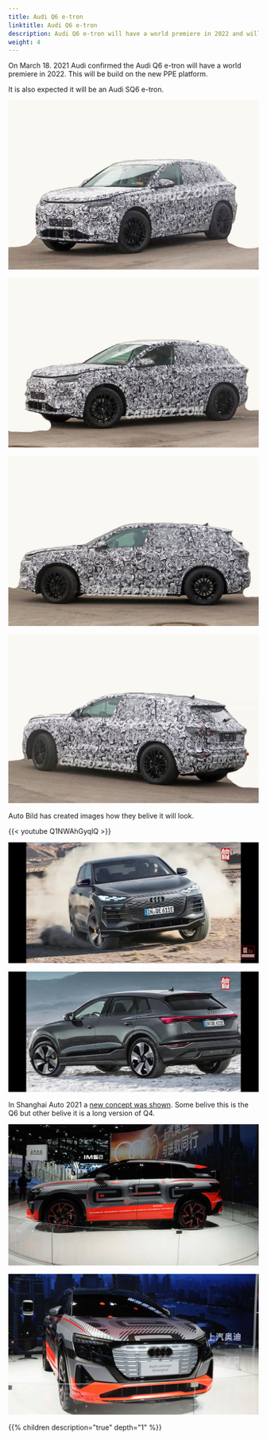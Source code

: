 ```yaml
---
title: Audi Q6 e-tron
linktitle: Audi Q6 e-tron
description: Audi Q6 e-tron will have a world premiere in 2022 and will be the fourth all-electric model from Audi. It is built on the new PPE platform created together with Porsche. Expected to come in different variants and be the most sporty all-electric SUV from Audi.
weight: 4
---
```



On March 18. 2021 Audi confirmed the Audi Q6 e-tron will have a world premiere in 2022. This will be build on the new PPE platform.

It is also expected it will be an Audi SQ6 e-tron.

![Carbuzz photo of Q6 Prototype](prototype1.jpg "Carbuzz photo of Q6 e-tron Prototype")

![Carbuzz photo of Q6 Prototype](prototype2.jpg "Carbuzz photo of Q6 e-tron Prototype")

![Carbuzz photo of Q6 Prototype](prototype3.jpg "Carbuzz photo of Q6 e-tron Prototype")

![Carbuzz photo of Q6 Prototype](prototype4.jpg "Carbuzz photo of Q6 e-tron Prototype")

Auto Bild has created images how they belive it will look.

{{< youtube Q1NWAhGyqlQ >}}

![Auto Bild sketch](mockup1.jpg "Auto Bild sketch")

![Auto Bild sketch](mockup2.jpg "Auto Bild sketch")

In Shanghai Auto 2021 a [new concept was shown](https://www.motor1.com/photo/5769654/audi-electric-suv-study-at-auto-shanghai-2021/). Some belive this is the Q6 but other belive it is a long version of Q4.

![Shanghai concept](shanghaiq.jpg "Shanghai concept")

![Shanghai concept](shanghaiq2.jpg "Shanghai concept")

{{% children description="true" depth="1" %}}
